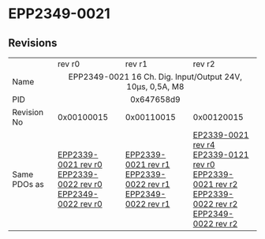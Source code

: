 # EPP2349-0021

## Revisions
<table>
<tr>
<td></td>
<td>rev r0</td>
<td>rev r1</td>
<td>rev r2</td>
</tr>
<tr>
<td>Name</td>
<td colspan=3 align="center">EPP2349-0021 16 Ch. Dig. Input/Output 24V, 10µs, 0,5A, M8</td>
</tr>
<tr>
<td>PID</td>
<td colspan=3 align="center">0x647658d9</td>
</tr>
<tr>
<td>Revision No</td>
<td>0x00100015</td>
<td>0x00110015</td>
<td>0x00120015</td>
</tr>
<tr>
<td>Same PDOs as</td>
<td><a href="EPP2339-0021.md">EPP2339-0021 rev r0</a><br/><a href="EPP2339-0022.md">EPP2339-0022 rev r0</a><br/><a href="EPP2349-0022.md">EPP2349-0022 rev r0</a></td>
<td><a href="EPP2339-0021.md">EPP2339-0021 rev r1</a><br/><a href="EPP2339-0022.md">EPP2339-0022 rev r1</a><br/><a href="EPP2349-0022.md">EPP2349-0022 rev r1</a></td>
<td><a href="EP2339-0021.md">EP2339-0021 rev r4</a><br/><a href="EP2339-0121.md">EP2339-0121 rev r0</a><br/><a href="EPP2339-0021.md">EPP2339-0021 rev r2</a><br/><a href="EPP2339-0022.md">EPP2339-0022 rev r2</a><br/><a href="EPP2349-0022.md">EPP2349-0022 rev r2</a></td>
</tr>
</table>
